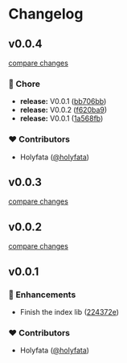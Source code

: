 # Changelog

## v0.0.4

[compare changes](https://github.com/holyfata/unlazy/compare/v0.0.3...v0.0.4)

### 🏡 Chore

- **release:** V0.0.1 ([bb706bb](https://github.com/holyfata/unlazy/commit/bb706bb))
- **release:** V0.0.2 ([f620ba9](https://github.com/holyfata/unlazy/commit/f620ba9))
- **release:** V0.0.1 ([1a568fb](https://github.com/holyfata/unlazy/commit/1a568fb))

### ❤️ Contributors

- Holyfata ([@holyfata](https://github.com/holyfata))

## v0.0.3

[compare changes](https://github.com/holyfata/unlazy/compare/v0.0.2...v0.0.3)

## v0.0.2

[compare changes](https://github.com/holyfata/unlazy/compare/v0.0.1...v0.0.2)

## v0.0.1

### 🚀 Enhancements

- Finish the index lib ([224372e](https://github.com/holyfata/unlazy/commit/224372e))

### ❤️ Contributors

- Holyfata ([@holyfata](https://github.com/holyfata))
